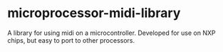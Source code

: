 # microprocessor-midi-library
A library for using midi on a microcontroller. Developed for use on NXP chips, but easy to port to other processors.
